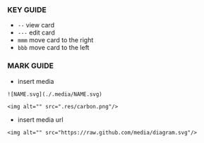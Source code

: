 ### KEY GUIDE
- ```--```  view card
- ```---``` edit card
- ```mmm``` move card to the right
- ```bbb``` move card to the left

### MARK GUIDE

- insert media
```
![NAME.svg](./.media/NAME.svg)

```
```
<img alt="" src=".res/carbon.png"/>
```

- insert media url
```
<img alt="" src="https://raw.github.com/media/diagram.svg"/>
```
